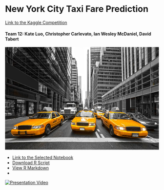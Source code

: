 # New York City Taxi Fare Prediction
[Link to the Kaggle Competition](https://www.kaggle.com/c/new-york-city-taxi-fare-prediction/overview)

#### Team 12: Kate Luo, Christopher Carlevato, Ian Wesley McDaniel, David Tabert
![ ](taxi-cab-nyc.jpg)



- [Link to the Selected Notebook](https://www.kaggle.com/dster/nyc-taxi-fare-starter-kernel-simple-linear-model)
- [Download R Script](TP2_Improved.R)
- [View R Markdown](TP2_RMD.pdf) 
- 
[![Presentation Video](https://img.youtube.com/vi/A5okUJufFFg/0.jpg)](http://www.youtube.com/watch?v=A5okUJufFFg)

